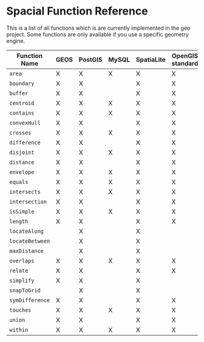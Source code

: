 Spacial Function Reference
==========================

This is a list of all functions which is are currently implemented in the geo project. Some functions are only available
if you use a specific geometry engine.

| Function Name | GEOS | PostGIS | MySQL | SpatiaLite | OpenGIS standard |
|---------------|------|---------|-------|------------|------------------|
|`area`         |  X   |    X    |   X   |     X      |        X         |
|`boundary`     |  X   |    X    |       |     X      |        X         |
|`buffer`       |  X   |    X    |       |     X      |        X         |
|`centroid`     |  X   |    X    |   X   |     X      |        X         |
|`contains`     |  X   |    X    |   X   |     X      |        X         |
|`convexHull`   |  X   |    X    |       |     X      |        X         |
|`crosses`      |  X   |    X    |   X   |     X      |        X         |
|`difference`   |  X   |    X    |       |     X      |        X         |
|`disjoint`     |  X   |    X    |   X   |     X      |        X         |
|`distance`     |  X   |    X    |       |     X      |        X         |
|`envelope`     |  X   |    X    |   X   |     X      |        X         |
|`equals`       |  X   |    X    |   X   |     X      |        X         |
|`intersects`   |  X   |    X    |   X   |     X      |        X         |
|`intersection` |  X   |    X    |       |     X      |        X         |
|`isSimple`     |  X   |    X    |   X   |     X      |        X         |
|`length`       |  X   |    X    |       |     X      |        X         |
|`locateAlong`  |      |    X    |       |     X      |                  |
|`locateBetween`|      |    X    |       |     X      |                  |
|`maxDistance`  |      |    X    |       |     X      |                  |
|`overlaps`     |  X   |    X    |   X   |     X      |        X         |
|`relate`       |  X   |    X    |       |     X      |        X         |
|`simplify`     |  X   |    X    |       |     X      |                  |
|`snapToGrid`   |      |    X    |       |     X      |                  |
|`symDifference`|  X   |    X    |       |     X      |        X         |
|`touches`      |  X   |    X    |   X   |     X      |        X         |
|`union`        |  X   |    X    |       |     X      |        X         |
|`within`       |  X   |    X    |   X   |     X      |        X         |

